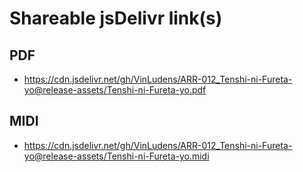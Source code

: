 # Shareable jsDelivr link(s)
## PDF
- https://cdn.jsdelivr.net/gh/VinLudens/ARR-012_Tenshi-ni-Fureta-yo@release-assets/Tenshi-ni-Fureta-yo.pdf
## MIDI
- https://cdn.jsdelivr.net/gh/VinLudens/ARR-012_Tenshi-ni-Fureta-yo@release-assets/Tenshi-ni-Fureta-yo.midi

